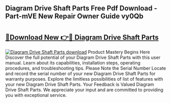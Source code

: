 ## Diagram Drive Shaft Parts Free Pdf Download - Part-mVE New Repair Owner Guide vy0Qb

# <h2><a href="http://dfqn39.blite.top/?on=Diagram+Drive+Shaft+Parts">🔗Download New 👉🔴 Diagram Drive Shaft Parts</a></h2>

[![Diagram Drive Shaft Parts download](https://i.imgur.com/lujVjoI.png)](http://dfqn39.blite.top/?on=Diagram+Drive+Shaft+Parts)
Product Mastery Begins Here Discover the full potential of your Diagram Drive Shaft Parts with this user manual. Learn about its capabilities, installation steps, operating procedures, and troubleshooting tips. Please Note the Serial Number Locate and record the serial number of your new Diagram Drive Shaft Parts for warranty purposes. Explore the limitless possibilities of list of features with your new Diagram Drive Shaft Parts. Your Feedback is Valued Diagram Drive Shaft Parts. We appreciate your input and are committed to providing you with exceptional service.
